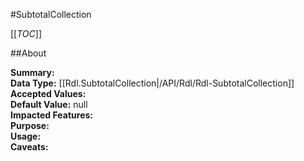 #SubtotalCollection

[[_TOC_]]

##About

**Summary:**   
**Data Type:** [[Rdl.SubtotalCollection|/API/Rdl/Rdl-SubtotalCollection]]  
**Accepted Values:**   
**Default Value:** null  
**Impacted Features:**   
**Purpose:**   
**Usage:**   
**Caveats:**   

